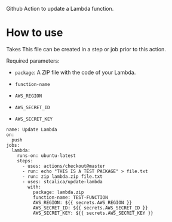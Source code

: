 
Github Action to update a Lambda function.

# How to use

Takes 
This file can be created in a step or job prior to this action.

Required parameters:
  * `package`: A ZIP file with the code of your Lambda.

  * `function-name`
  * `AWS_REGION`
  * `AWS_SECRET_ID`
  * `AWS_SECRET_KEY`

```
name: Update Lambda
on:
  push
jobs:
  lambda:
    runs-on: ubuntu-latest
    steps:
      - uses: actions/checkout@master
      - run: echo "THIS IS A TEST PACKAGE" > file.txt
      - run: zip lambda.zip file.txt
      - uses: stcalica/update-lambda
        with:
          package: lambda.zip
          function-name: TEST-FUNCTION
          AWS_REGION: ${{ secrets.AWS_REGION }}
          AWS_SECRET_ID: ${{ secrets.AWS_SECRET_ID }}
          AWS_SECRET_KEY: ${{ secrets.AWS_SECRET_KEY }}
```
